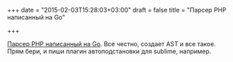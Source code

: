 +++
date = "2015-02-03T15:28:03+03:00"
draft = false
title = "Парсер PHP написанный на Go"

+++

<p><a href="http://phpmagazine.net/2015/02/a-parser-for-php-written-in-go.html">Парсер PHP написанный на Go</a>. Все честно, создает AST и все такое. Прям бери, и пиши плагин автоподстановки для sublime, например.</p>

